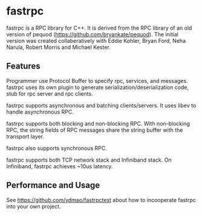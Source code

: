 # fastrpc #

fastrpc is a RPC library for C++.  It is derived from the
RPC library of an old version of pequod (https://github.com/bryankate/pequod).
The initial version was created collaberatively with Eddie Kohler, Bryan Ford,
Neha Narula, Robert Morris and Michael Kester.

## Features ##
Programmer use Protocol Buffer to specify rpc, services, and messages. fastrpc
uses its own plugin to generate serialization/deserialization code, stub for
rpc server and rpc clients.

fastrpc supports asynchronous and batching clients/servers. It uses libev to
handle asynchronous RPC.

fastrpc supports both blocking and non-blocking RPC. With non-blocking RPC, the
string fields of RPC messages share the string buffer with the transport layer.

fastrpc also supports synchronous RPC.

fastrpc supports both TCP network stack and Infiniband stack. On Infiniband,
fastrpc achieves ~10us latency.

## Performance and Usage ##

See https://github.com/ydmao/fastrpctest about how to incooperate fastrpc
into your own project.

